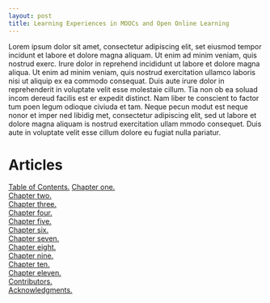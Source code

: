 ```yaml
---
layout: post
title: Learning Experiences in MOOCs and Open Online Learning
---
```



Lorem ipsum dolor sit amet, consectetur adipiscing elit, set eiusmod tempor incidunt et labore et dolore magna aliquam. Ut enim ad minim veniam, quis nostrud exerc. Irure dolor in reprehend incididunt ut labore et dolore magna aliqua. Ut enim ad minim veniam, quis nostrud exercitation ullamco laboris nisi ut aliquip ex ea commodo consequat. Duis aute irure dolor in reprehenderit in voluptate velit esse molestaie cillum. Tia non ob ea soluad incom dereud facilis est er expedit distinct. Nam liber te conscient to factor tum poen legum odioque civiuda et tam. Neque pecun modut est neque nonor et imper ned libidig met, consectetur adipiscing elit, sed ut labore et dolore magna aliquam is nostrud exercitation ullam mmodo consequet. Duis aute in voluptate velit esse cillum dolore eu fugiat nulla pariatur. 

# Articles #

[Table of Contents.](TOC.html)
[Chapter one.][art1]  
[Chapter two.][art2]  
[Chapter three.][art3]  
[Chapter four.][art4]  
[Chapter five.][art5]  
[Chapter six.][art6]  
[Chapter seven.][art7]  
[Chapter eight.][art8]  
[Chapter nine.][art9]  
[Chapter ten.][art10]  
[Chapter eleven.][art11]  
[Contributors.](contributors.html)  
[Acknowledgments.](acknowledgments.html)  

[art1]: chapter1.html
[art2]: chapter2.html
[art3]: chapter3.html
[art4]: chapter4.html
[art5]: chapter5.html
[art6]: chapter6.html
[art7]: chapter7.html
[art8]: chapter8.html
[art9]: chapter9.html
[art10]: chapter10.html
[art11]: chapter11.html
